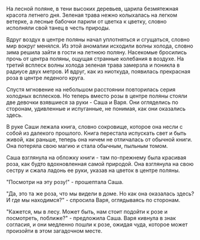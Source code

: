 На лесной поляне, в тени высоких деревьев, царила безмятежная красота летнего дня. Зеленая трава нежно колыхалась на легком ветерке, а лесные бабочки парили от цветка к цветку, словно исполняли свой танец в честь природы.

Вдруг воздух в центре поляны начал уплотняться и сгущаться, словно мир вокруг менялся. Из этой аномалии исходили волны холода, словно зима решила зайти в гости на летнюю поляну. Насекомые бросились прочь от центра поляны, ощущая странные колебания в воздухе. На третий всплеск волны холода зеленая трава замерзла и поникла в радиусе двух метров. И вдруг, как из ниоткуда, появилась прекрасная роза в центре леденого круга.

Спустя мгновение на небольшом расстоянии повторилась серия холодных всплесков. Но теперь вместо розы в центре поляны стояли две девочки взявшиеся за руки - Саша и Варя. Они огляделись по сторонам, удивленные и испуганные, не понимая, как они оказались здесь.

В руке Саши лежала книга, словно сокровище, которое она несли с собой из далекого прошлого. Книга перестала испускать свет и быть живой, как раньше, теперь она ничем не отличалась от обычной книги. Она потеряла свою магию и стала обычным, пыльным томом.

Саша взглянула на обложку книги - там по-прежнему была красивая роза, как будто вдохновленная самой природой. Она взглянула на свою сестру и сжала ладонь ее руки, указав на цветок в центре поляны. 

"Посмотри на эту розу!" - прошептала Саша.

"Да, это та же роза, что мы видели в доме. Но как она оказалась здесь? И где мы находимся?" - спросила Варя, оглядываясь по сторонам.

"Кажется, мы в лесу. Может быть, нам стоит подойти к розе и посмотреть, поближе?" - предложила Саша. Варя кивнула в знак согласия, и они медленно пошли к розе, ожидая чуда, которое может произойти в этом загадочном месте.




